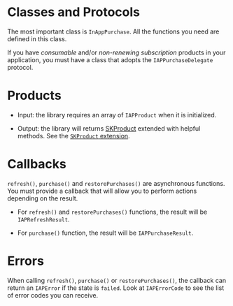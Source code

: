 # Classes and Protocols
The most important class is `InAppPurchase`. All the functions you need are defined in this class.

If you have *consumable* and/or *non-renewing subscription* products in your application, you must have a class that adopts the `IAPPurchaseDelegate` protocol.

# Products
* Input: the library requires an array of `IAPProduct` when it is initialized.

* Output: the library will returns [SKProduct](https://developer.apple.com/documentation/storekit/skproduct) extended with helpful methods. See the [`SKProduct` extension](Extensions/SKProduct.html).

# Callbacks
`refresh()`, `purchase()` and `restorePurchases()` are asynchronous functions. You must provide a callback that will allow you to perform actions depending on the result.

* For `refresh()` and `restorePurchases()` functions, the result will be `IAPRefreshResult`.

* For `purchase()` function, the result will be `IAPPurchaseResult`.

# Errors
When calling `refresh()`, `purchase()` or `restorePurchases()`, the callback can return an `IAPError` if the state is `failed`. Look at `IAPErrorCode` to see the list of error codes you can receive.
